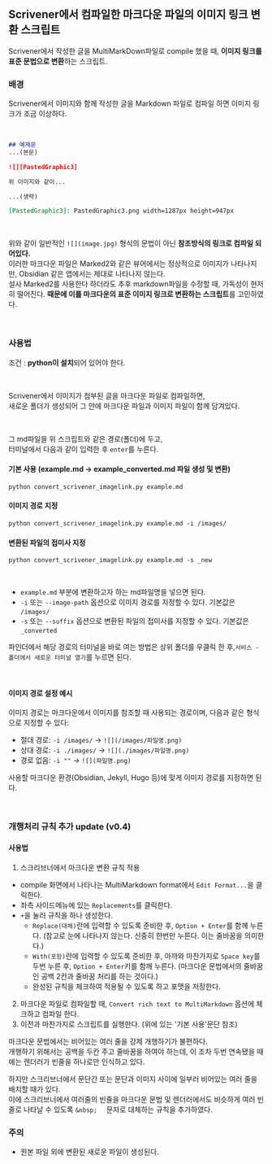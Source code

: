 ## Scrivener에서 컴파일한 마크다운 파일의 이미지 링크 변환 스크립트

Scrivener에서 작성한 글을 MultiMarkDown파일로 compile 했을 때, **이미지 링크를 표준 문법으로 변환**하는 스크립트.


### 배경
Scrivener에서 이미지와 함께 작성한 글을 Markdown 파일로 컴파일 하면 이미지 링크가 조금 이상하다. 

&nbsp;

```markdown
## 예제문
...(본문)

![][PastedGraphic3]

위 이미지와 같이...

...(생략)

[PastedGraphic3]: PastedGraphic3.png width=1287px height=947px

```

&nbsp;

위와 같이 일반적인 `![](image.jpg)` 형식의 문법이 아닌 **참조방식의 링크로 컴파일 되어있다.**  
이러한 마크다운 파일은 Marked2와 같은 뷰어에서는 정상적으로 이미지가 나타나지만, Obsidian 같은 앱에서는 제대로 나타나지 않는다.  
설사 Marked2를 사용한다 하더라도 추후 markdown파일을 수정할 때, 가독성이 현저히 떨어진다.
**때문에 이를 마크다운의 표준 이미지 링크로 변환하는 스크립트**를 고민하였다.  

&nbsp;

### 사용법
조건 : **python이 설치**되어 있어야 한다. 

&nbsp;

Scrivener에서 이미지가 첨부된 글을 마크다운 파일로 컴파일하면,  
새로운 폴더가 생성되어 그 안에 마크다운 파일과 이미지 파일이 함께 담겨있다.  

&nbsp;

그 md파일을 위 스크립트와 같은 경로(폴더)에 두고,  
터미널에서 다음과 같이 입력한 후 `enter`를 누른다.  

#### 기본 사용 (example.md -> example_converted.md 파일 생성 및 변환)
`python convert_scrivener_imagelink.py example.md`

#### 이미지 경로 지정
`python convert_scrivener_imagelink.py example.md -i /images/`

#### 변환된 파일의 접미사 지정
`python convert_scrivener_imagelink.py example.md -s _new`

&nbsp;

- `example.md` 부분에 변환하고자 하는 md파일명을 넣으면 된다.
- `-i` 또는 `--image-path` 옵션으로 이미지 경로를 지정할 수 있다. 기본값은 `/images/`
- `-s` 또는 `--suffix` 옵션으로 변환된 파일의 접미사를 지정할 수 있다. 기본값은 `_converted`


파인더에서 해당 경로의 터미널을 바로 여는 방법은 상위 폴더를 우클릭 한 후,`서비스 - 폴더에서 새로운 터미널 열기`를 누르면 된다.    

&nbsp;

#### 이미지 경로 설정 예시

이미지 경로는 마크다운에서 이미지를 참조할 때 사용되는 경로이며, 다음과 같은 형식으로 지정할 수 있다:

- 절대 경로: `-i /images/` → `![](/images/파일명.png)`
- 상대 경로: `-i ./images/` → `![](./images/파일명.png)`
- 경로 없음: `-i ""` → `![](파일명.png)`

사용할 마크다운 환경(Obsidian, Jekyll, Hugo 등)에 맞게 이미지 경로를 지정하면 된다.

&nbsp;  

### 개행처리 규칙 추가 update (v0.4)
#### 사용법 
1. 스크리브너에서 마크다운 변환 규칙 적용
- compile 화면에서 나타나는 MultiMarkdown format에서 `Edit Format...`을 클릭한다.
- 좌측 사이드메뉴에 있는 `Replacements`를 클릭한다.
- `+`을 눌러 규칙을 하나 생성한다.
  - `Replace(대체)`란에 입력할 수 있도록 준비한 후, `Option + Enter`를 함께 누른다. (참고로 눈에 나타나지 않는다. 신중히 한번만 누른다. 이는 줄바꿈을 의미한다.)
  - `With(포함)`란에 입력할 수 있도록 준비한 후, 아까와 마찬가지로 `Space key`를 두번 누른 후, `Option + Enter`키를 함께 누른다. (마크다운 문법에서의 줄바꿈인 공백 2칸과 줄바꿈 처리를 하는 것이다.)
  - 완성된 규칙을 체크하여 적용될 수 있도록 하고 포맷을 저장한다.
2. 마크다운 파일로 컴파일할 때, `Convert rich text to MultiMarkdown` 옵션에 체크하고 컴파일 한다.
3. 이전과 마찬가지로 스크립트를 실행한다. (위에 있는 '기본 사용'문단 참조)

마크다운 문법에서는 비어있는 여러 줄을 강제 개행하기가 불편하다.  
개행하기 위해서는 공백을 두칸 주고 줄바꿈을 하여야 하는데, 이 조차 두번 연속됐을 때에는 렌더러가 빈줄을 하나로만 인식하고 있다.  

하지만 스크리브너에서 문단간 또는 문단과 이미지 사이에 일부러 비어있는 여러 줄을 배치할 때가 있다.   
이에 스크리브너에서 여러줄의 빈줄을 마크다운 문법 및 렌더러에서도 비슷하게 여러 빈줄로 나타날 수 있도록 `&nbsp;  ` 문자로 대체하는 규칙을 추가하였다.  

### 주의
- 원본 파일 외에 변환된 새로운 파일이 생성된다.